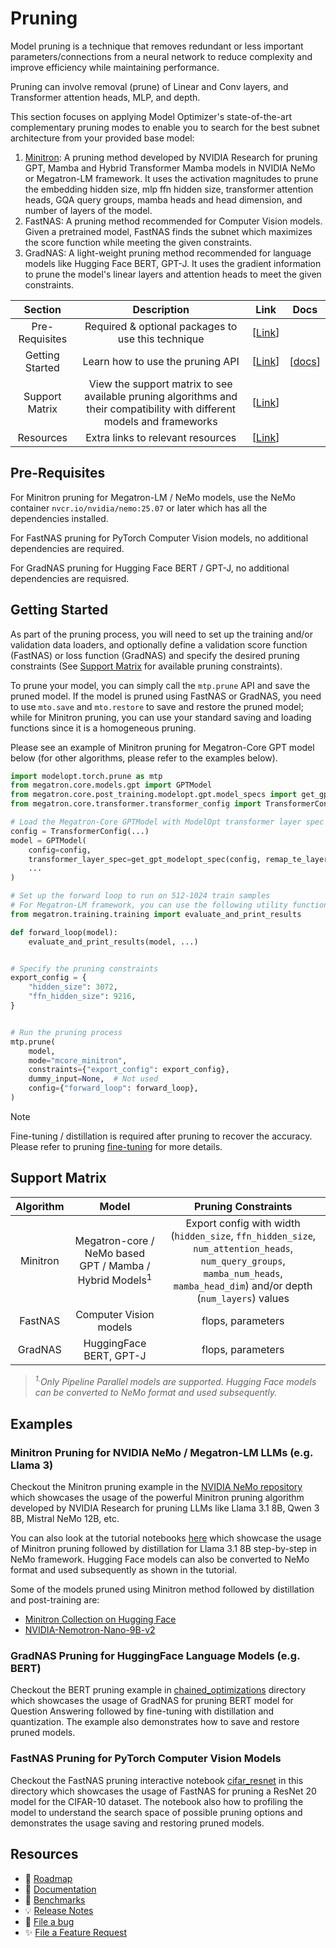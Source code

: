 # Pruning

Model pruning is a technique that removes redundant or less important parameters/connections from a neural network to reduce complexity and improve efficiency while maintaining performance.

Pruning can involve removal (prune) of Linear and Conv layers, and Transformer attention heads, MLP, and depth.

This section focuses on applying Model Optimizer's state-of-the-art complementary pruning modes to enable you to search for the best subnet architecture from your provided base model:

1. [Minitron](https://arxiv.org/pdf/2408.11796): A pruning method developed by NVIDIA Research for pruning GPT, Mamba and Hybrid Transformer Mamba models in NVIDIA NeMo or Megatron-LM framework. It uses the activation magnitudes to prune the embedding hidden size, mlp ffn hidden size, transformer attention heads, GQA query groups, mamba heads and head dimension, and number of layers of the model.
1. FastNAS: A pruning method recommended for Computer Vision models. Given a pretrained model, FastNAS finds the subnet which maximizes the score function while meeting the given constraints.
1. GradNAS: A light-weight pruning method recommended for language models like Hugging Face BERT, GPT-J. It uses the gradient information to prune the model's linear layers and attention heads to meet the given constraints.

<div align="center">

| **Section** | **Description** | **Link** | **Docs** |
| :------------: | :------------: | :------------: | :------------: |
| Pre-Requisites | Required & optional packages to use this technique | \[[Link](#pre-requisites)\] | |
| Getting Started | Learn how to use the pruning API | \[[Link](#getting-started)\] | \[[docs](https://nvidia.github.io/TensorRT-Model-Optimizer/guides/3_pruning.html)\] |
| Support Matrix | View the support matrix to see available pruning algorithms and their compatibility with different models and frameworks | \[[Link](#support-matrix)\] | |
| Resources | Extra links to relevant resources | \[[Link](#resources)\] | |

</div>

## Pre-Requisites

For Minitron pruning for Megatron-LM / NeMo models, use the NeMo container `nvcr.io/nvidia/nemo:25.07` or later which has all the dependencies installed.

For FastNAS pruning for PyTorch Computer Vision models, no additional dependencies are required.

For GradNAS pruning for Hugging Face BERT / GPT-J, no additional dependencies are requisred.

## Getting Started

As part of the pruning process, you will need to set up the training and/or validation data loaders, and optionally define a validation score function (FastNAS) or loss function (GradNAS) and specify the desired pruning constraints (See [Support Matrix](#support-matrix) for available pruning constraints).

To prune your model, you can simply call the `mtp.prune` API and save the pruned model. If the model is pruned using FastNAS or GradNAS, you need to use `mto.save` and `mto.restore` to save and restore the pruned model; while for Minitron pruning, you can use your standard saving and loading functions since it is a homogeneous pruning.

Please see an example of Minitron pruning for Megatron-Core GPT model below (for other algorithms, please refer to the examples below).

```python
import modelopt.torch.prune as mtp
from megatron.core.models.gpt import GPTModel
from megatron.core.post_training.modelopt.gpt.model_specs import get_gpt_modelopt_spec
from megatron.core.transformer.transformer_config import TransformerConfig

# Load the Megatron-Core GPTModel with ModelOpt transformer layer spec
config = TransformerConfig(...)
model = GPTModel(
    config=config,
    transformer_layer_spec=get_gpt_modelopt_spec(config, remap_te_layernorm=True),
    ...
)

# Set up the forward loop to run on 512-1024 train samples
# For Megatron-LM framework, you can use the following utility function
from megatron.training.training import evaluate_and_print_results

def forward_loop(model):
    evaluate_and_print_results(model, ...)


# Specify the pruning constraints
export_config = {
    "hidden_size": 3072,
    "ffn_hidden_size": 9216,
}


# Run the pruning process
mtp.prune(
    model,
    mode="mcore_minitron",
    constraints={"export_config": export_config},
    dummy_input=None,  # Not used
    config={"forward_loop": forward_loop},
)
```

> [!Note]
> Fine-tuning / distillation is required after pruning to recover the accuracy. Please refer to pruning [fine-tuning](https://nvidia.github.io/TensorRT-Model-Optimizer/guides/3_pruning.html#pruning-fine-tuning) for more details.

## Support Matrix

| **Algorithm** | **Model** | **Pruning Constraints** |
| :---: | :---: | :---: |
| Minitron | Megatron-core / NeMo based GPT / Mamba / Hybrid Models<sup>1</sup> | Export config with width (`hidden_size`, `ffn_hidden_size`, `num_attention_heads`, `num_query_groups`, `mamba_num_heads`, `mamba_head_dim`) and/or depth (`num_layers`) values |
| FastNAS | Computer Vision models | flops, parameters |
| GradNAS | HuggingFace BERT, GPT-J | flops, parameters |

> *<sup>1.</sup>Only Pipeline Parallel models are supported. Hugging Face models can be converted to NeMo format and used subsequently.*

## Examples

### Minitron Pruning for NVIDIA NeMo / Megatron-LM LLMs (e.g. Llama 3)

Checkout the Minitron pruning example in the [NVIDIA NeMo repository](https://docs.nvidia.com/nemo-framework/user-guide/latest/model-optimization/pruning/pruning.html) which showcases the usage of the powerful Minitron pruning algorithm developed by NVIDIA Research for pruning LLMs like Llama 3.1 8B, Qwen 3 8B, Mistral NeMo 12B, etc.

You can also look at the tutorial notebooks [here](https://github.com/NVIDIA-NeMo/NeMo/tree/main/tutorials/llm/llama/pruning-distillation) which showcase the usage of Minitron pruning followed by distillation for Llama 3.1 8B step-by-step in NeMo framework. Hugging Face models can also be converted to NeMo format and used subsequently as shown in the tutorial.

Some of the models pruned using Minitron method followed by distillation and post-training are:

- [Minitron Collection on Hugging Face](https://huggingface.co/collections/nvidia/minitron-669ac727dc9c86e6ab7f0f3e)
- [NVIDIA-Nemotron-Nano-9B-v2](https://huggingface.co/nvidia/NVIDIA-Nemotron-Nano-9B-v2)

### GradNAS Pruning for HuggingFace Language Models (e.g. BERT)

Checkout the BERT pruning example in [chained_optimizations](../chained_optimizations/README.md) directory
which showcases the usage of GradNAS for pruning BERT model for Question Answering followed by fine-tuning
with distillation and quantization. The example also demonstrates how to save and restore pruned models.

### FastNAS Pruning for PyTorch Computer Vision Models

Checkout the FastNAS pruning interactive notebook [cifar_resnet](./cifar_resnet.ipynb) in this directory
which showcases the usage of FastNAS for pruning a ResNet 20 model for the CIFAR-10 dataset. The notebook
also how to profiling the model to understand the search space of possible pruning options and demonstrates
the usage saving and restoring pruned models.

## Resources

- 📅 [Roadmap](https://github.com/NVIDIA/TensorRT-Model-Optimizer/issues/146)
- 📖 [Documentation](https://nvidia.github.io/TensorRT-Model-Optimizer)
- 🎯 [Benchmarks](../benchmark.md)
- 💡 [Release Notes](https://nvidia.github.io/TensorRT-Model-Optimizer/reference/0_changelog.html)
- 🐛 [File a bug](https://github.com/NVIDIA/TensorRT-Model-Optimizer/issues/new?template=1_bug_report.md)
- ✨ [File a Feature Request](https://github.com/NVIDIA/TensorRT-Model-Optimizer/issues/new?template=2_feature_request.md)
